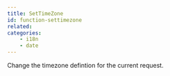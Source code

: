 ```yaml
---
title: SetTimeZone
id: function-settimezone
related:
categories:
    - i18n
    - date
---
```


Change the timezone defintion for the current request.